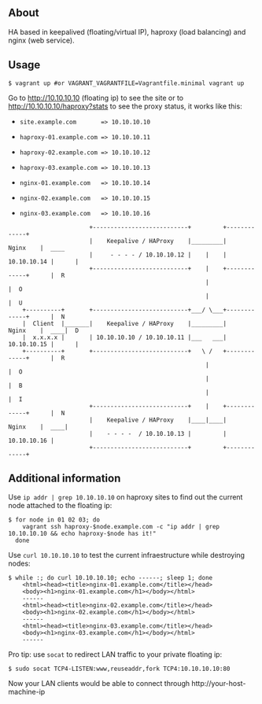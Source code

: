 About
-----

HA based in keepalived (floating/virtual IP), haproxy (load balancing) and
nginx (web service).

Usage
-----

    $ vagrant up #or VAGRANT_VAGRANTFILE=Vagrantfile.minimal vagrant up

Go to http://10.10.10.10 (floating ip) to see the site or to
http://10.10.10.10/haproxy?stats to see the proxy status, it works like this:

 * `site.example.com       => 10.10.10.10`

 * `haproxy-01.example.com => 10.10.10.11`
 * `haproxy-02.example.com => 10.10.10.12`
 * `haproxy-03.example.com => 10.10.10.13`

 * `nginx-01.example.com   => 10.10.10.14`
 * `nginx-02.example.com   => 10.10.10.15`
 * `nginx-03.example.com   => 10.10.10.16`

```
                       +---------------------------+         +-------------+
                       |    Keepalive / HAProxy    |_________|    Nginx    |  ____
                       |     - - - - / 10.10.10.12 |    |    | 10.10.10.14 |      |
                       +---------------------------+    |    +-------------+      |  R
                                                        |                         |  O
                                                        |                         |  U
    +----------+       +---------------------------+___/ \___+-------------+      |  N
    |  Client  |_______|    Keepalive / HAProxy    |_________|    Nginx    |  ____|  D
    |  x.x.x.x |       | 10.10.10.10 / 10.10.10.11 |___   ___| 10.10.10.15 |      |
    +----------+       +---------------------------+   \ /   +-------------+      |  R
                                                        |                         |  O
                                                        |                         |  B
                                                        |                         |  I
                       +---------------------------+    |    +-------------+      |  N
                       |    Keepalive / HAProxy    |____|____|    Nginx    |  ____|
                       |    - - - -  / 10.10.10.13 |         | 10.10.10.16 |
                       +---------------------------+         +-------------+
```

Additional information
----------------------

Use `ip addr | grep 10.10.10.10` on haproxy sites to find out the current node
attached to the floating ip:

    $ for node in 01 02 03; do
        vagrant ssh haproxy-$node.example.com -c "ip addr | grep 10.10.10.10 && echo haproxy-$node has it!"
      done

Use `curl 10.10.10.10` to test the current infraestructure while destroying
nodes:

    $ while :; do curl 10.10.10.10; echo ------; sleep 1; done
        <html><head><title>nginx-01.example.com</title></head>
        <body><h1>nginx-01.example.com</h1></body></html>
        ------
        <html><head><title>nginx-02.example.com</title></head>
        <body><h1>nginx-02.example.com</h1></body></html>
        ------
        <html><head><title>nginx-03.example.com</title></head>
        <body><h1>nginx-03.example.com</h1></body></html>
        ------

Pro tip: use `socat` to redirect LAN traffic to your private floating ip:

    $ sudo socat TCP4-LISTEN:www,reuseaddr,fork TCP4:10.10.10.10:80

Now your LAN clients would be able to connect through http://your-host-machine-ip

